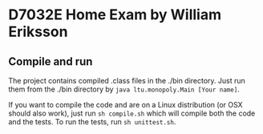 # D7032E Home Exam by William Eriksson

## Compile and run
The project contains compiled .class files in the ./bin directory. Just run them from
the ./bin directory by `java ltu.monopoly.Main [Your name]`.

If you want to compile the code and are on a Linux distribution (or OSX should also work), just run `sh compile.sh` which will compile both the code and the tests. To run the tests, run `sh unittest.sh`.
